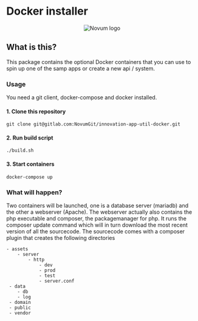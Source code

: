 # Docker installer
<p align="center"><img src="https://gitlab.com/NovumGit/innovation-app-core/-/raw/master/assets/novum.png"  alt="Novum logo"/></p>

## What is this?

This package contains the optional Docker containers that you can use to spin up one  of the samp apps or create a new
api / system.

### Usage
You need a git client, docker-compose and docker installed. 

#### 1. Clone this repository
```git clone git@gitlab.com:NovumGit/innovation-app-util-docker.git```

#### 2. Run build script
```./build.sh```

#### 3. Start containers
```docker-compose up```


### What will happen?
Two containers will be launched, one is a database server (mariadb) and the other a webserver (Apache). The webserver
actually also contains the php executable and composer, the packagemanager for php. It runs the composer update command
which will in turn download the most recent version of all the sourcecode. The sourcecode comes with a composer plugin
that creates the following directories
```
- assets
    - server 
        - http
            - dev
            - prod
            - test
            - server.conf
 - data
    - db
    - log
 - domain
 - public
 - vendor
 ```
     
     
            
        
    
